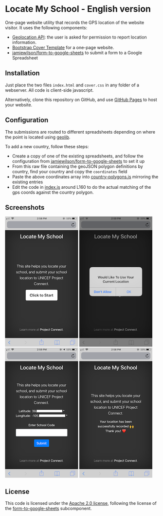 # Locate My School - English version

One-page website utility that records the GPS location of the website visitor. It uses the following components:

* [Geolocation API](https://developer.mozilla.org/en-US/docs/Web/API/Geolocation_API): the user is asked for permission to report location information.
* [Bootstrap Cover Template](https://getbootstrap.com/docs/4.5/examples/cover/) for a one-page website.
* [jamiewilson/form-to-google-sheets](https://github.com/jamiewilson/form-to-google-sheets) to submit a form to a Google Spreadsheet

## Installation

Just place the two files `index.html` and `cover.css` in any folder of a webserver. All code is client-side javascript.

Alternatively, clone this repository on GitHub, and use [GitHub Pages](https://pages.github.com/) to host your website.

## Configuration

The submissions are routed to different spreadsheets depending on where the point is located using [geolib](https://www.npmjs.com/package/geolib).

To add a new country, follow these steps:
- Create a copy of one of the existing spreadsheets, and follow the configuration from [jamiewilson/form-to-google-sheets](https://github.com/jamiewilson/form-to-google-sheets) to set it up
- From this raw file containing the geoJSON polygon definitions by country, find your country and copy the `coordinates` field
- Paste the above coordinates array into [country-polygons.js](country-polygons.js) mirroring the existing entries
- Edit the code in [index.js](index.js) around L160 to do the actual matching of the gps coords against the country polygon.


## Screenshots

![Landing Page](docs/landing.png "Landing Page")
![Location Request](docs/permission.png "Location Request")
![Form Submission](docs/form.png "Form Submission")
![Success](docs/success.png "Success")


## License

This code is licensed under the [Apache 2.0 license](LICENSE), following the license of the [form-to-google-sheets](https://github.com/jamiewilson/form-to-google-sheets) subcomponent.
